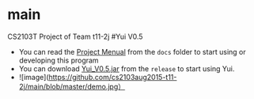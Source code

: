 # main
CS2103T Project of Team t11-2j
#Yui V0.5
* You can read the [Project Menual](https://github.com/cs2103aug2015-t11-2j/main/blob/master/docs/%5Bt11-2j%5D%5BV0.5%5D.pdf) from the `docs` folder to start using or developing this program
* You can download [Yui_V0.5.jar](https://github.com/cs2103aug2015-t11-2j/main/releases/download/v0.5/Yui_V0.5.jar) from the `release` to start using Yui.
* ![image](https://github.com/cs2103aug2015-t11-2j/main/blob/master/demo.jpg）
